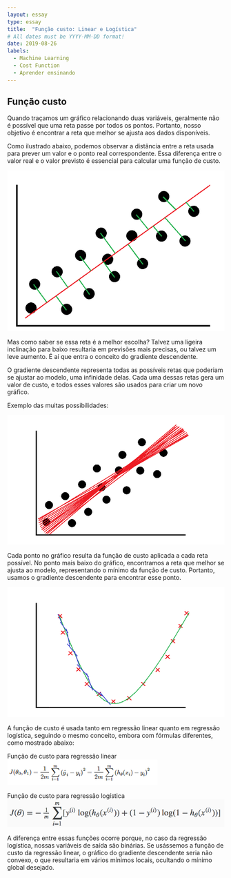 ```yaml
---
layout: essay
type: essay
title:  "Função custo: Linear e Logística"
# All dates must be YYYY-MM-DD format!
date: 2019-08-26
labels:
  - Machine Learning
  - Cost Function
  - Aprender ensinando
---
```




## Função custo

<p> Quando traçamos um gráfico relacionando duas variáveis, geralmente não é possível que uma reta passe por todos os pontos. Portanto, nosso objetivo é encontrar a reta que melhor se ajusta aos dados disponíveis.</p>
<p> Como ilustrado abaixo, podemos observar a distância entre a reta usada para prever um valor e o ponto real correspondente. Essa diferença entre o valor real e o valor previsto é essencial para calcular uma função de custo.</p>

<img class="ui fluid image" src="../images/exe_func_cust.png">

<p>Mas como saber se essa reta é a melhor escolha? Talvez uma ligeira inclinação para baixo resultaria em previsões mais precisas, ou talvez um leve aumento. É aí que entra o conceito do gradiente descendente.</p>

<p> O gradiente descendente representa todas as possíveis retas que poderiam se ajustar ao modelo, uma infinidade delas. Cada uma dessas retas gera um valor de custo, e todos esses valores são usados para criar um novo gráfico.</p>

<p>Exemplo das muitas possibilidades:</p>
<img class="ui fluid image" src="../images/exe_func_cust2.png">

<p>Cada ponto no gráfico resulta da função de custo aplicada a cada reta possível. No ponto mais baixo do gráfico, encontramos a reta que melhor se ajusta ao modelo, representando o mínimo da função de custo. Portanto, usamos o gradiente descendente para encontrar esse ponto.</p>

<img class="ui fluid image" src="../images/exe_func_cust3.png">

<p>A função de custo é usada tanto em regressão linear quanto em regressão logística, seguindo o mesmo conceito, embora com fórmulas diferentes, como mostrado abaixo:</p>

Função de custo para regressão linear
<img class="ui fluid image" src="../images/linear_costfunc.png">
	
Função de custo para regressão logística
<img class="ui fluid image" src="../images/log_costfunc.png">

<p>A diferença entre essas funções ocorre porque, no caso da regressão logística, nossas variáveis de saída são binárias. Se usássemos a função de custo da regressão linear, o gráfico do gradiente descendente seria não convexo, o que resultaria em vários mínimos locais, ocultando o mínimo global desejado.</p>

	




